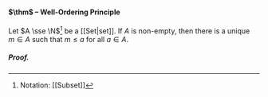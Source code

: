 #### $\thm$ – Well-Ordering Principle
Let $A \sse \N$[^1] be a [[Set|set]]. If $A$ is non-empty, then there is a unique $m\in A$ such that $m \leq a$ for all $a\in A$.

##### *Proof.*

[^1]: Notation: [[Subset]]